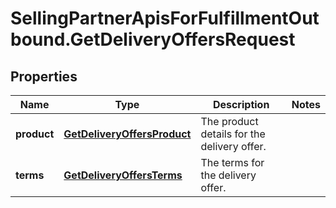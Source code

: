 # SellingPartnerApisForFulfillmentOutbound.GetDeliveryOffersRequest

## Properties
Name | Type | Description | Notes
------------ | ------------- | ------------- | -------------
**product** | [**GetDeliveryOffersProduct**](GetDeliveryOffersProduct.md) | The product details for the delivery offer. | 
**terms** | [**GetDeliveryOffersTerms**](GetDeliveryOffersTerms.md) | The terms for the delivery offer. | 


